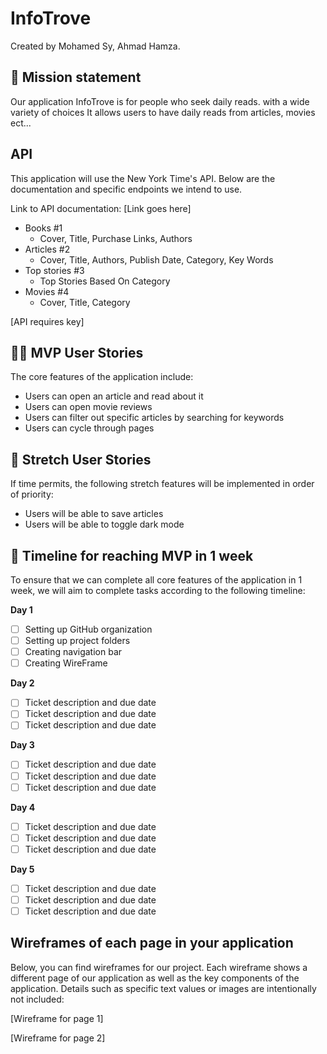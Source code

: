 # InfoTrove

Created by Mohamed Sy, Ahmad Hamza.

## 🚀 Mission statement

Our application InfoTrove is for people who seek daily reads. with a wide variety of choices It allows users to have daily reads from articles, movies ect...

## API

This application will use the New York Time's API. Below are the documentation and specific endpoints we intend to use.

Link to API documentation: [Link goes here]
- Books  #1
  - Cover, Title, Purchase Links, Authors
- Articles #2
  - Cover, Title, Authors, Publish Date, Category, Key Words
- Top stories #3
  - Top Stories Based On Category
- Movies #4
  - Cover, Title, Category

[API requires key]

## 👩‍💻 MVP User Stories

The core features of the application include:

- Users can open an article and read about it
- Users can open movie reviews
- Users can filter out specific articles by searching for keywords
- Users can cycle through pages

## 🤔 Stretch User Stories

If time permits, the following stretch features will be implemented in order of priority:

- Users will be able to save articles
- Users will be able to toggle dark mode

## 📆 Timeline for reaching MVP in 1 week

To ensure that we can complete all core features of the application in 1 week, we will aim to complete tasks according to the following timeline:

**Day 1**

- [ ] Setting up GitHub organization
- [ ] Setting up project folders
- [ ] Creating navigation bar
- [ ] Creating WireFrame

**Day 2**

- [ ] Ticket description and due date
- [ ] Ticket description and due date
- [ ] Ticket description and due date

**Day 3**

- [ ] Ticket description and due date
- [ ] Ticket description and due date
- [ ] Ticket description and due date

**Day 4**

- [ ] Ticket description and due date
- [ ] Ticket description and due date
- [ ] Ticket description and due date

**Day 5**

- [ ] Ticket description and due date
- [ ] Ticket description and due date
- [ ] Ticket description and due date

## Wireframes of each page in your application

Below, you can find wireframes for our project. Each wireframe shows a different page of our application as well as the key components of the application. Details such as specific text values or images are intentionally not included:

[Wireframe for page 1]

[Wireframe for page 2]
